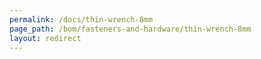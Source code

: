 ```yaml
---
permalink: /docs/thin-wrench-8mm
page_path: /bom/fasteners-and-hardware/thin-wrench-8mm
layout: redirect
---
```

